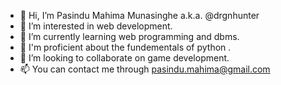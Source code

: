 - 👋 Hi, I’m Pasindu Mahima Munasinghe a.k.a. @drgnhunter 
- 👀 I’m interested in web development.
- 🌱 I’m currently learning web programming and dbms.
- 🌱 I'm proficient about the fundementals of python .
- 💞️ I’m looking to collaborate on game development.
- 📫 You can contact me through pasindu.mahima@gmail.com

<!---
drgnhunter/drgnhunter is a ✨ special ✨ repository because its `README.md` (this file) appears on your GitHub profile.
You can click the Preview link to take a look at your changes.
--->
